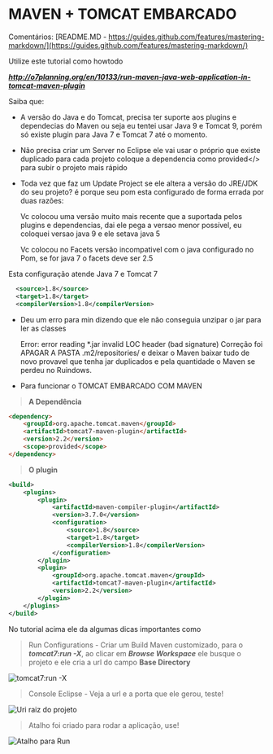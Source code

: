 # MAVEN + TOMCAT EMBARCADO


Comentários: [README.MD - https://guides.github.com/features/mastering-markdown/](https://guides.github.com/features/mastering-markdown/)

Utilize este tutorial como howtodo

***http://o7planning.org/en/10133/run-maven-java-web-application-in-tomcat-maven-plugin***

Saiba que:
* A versão do Java e do Tomcat, precisa ter suporte aos plugins e dependecias do Maven
ou seja eu tentei usar Java 9 e Tomcat 9, porém só existe plugin para Java 7 e Tomcat 7 até o momento.

* Não precisa criar um Server no Eclipse ele vai usar o próprio que existe duplicado para cada projeto
coloque a dependencia como <scope>provided</> para subir o projeto mais rápido

* Toda vez que faz um Update Project se ele altera a versão do JRE/JDK do seu projeto?
é porque seu pom esta configurado de forma errada por duas razões:

	Vc colocou uma versão muito mais recente que a suportada pelos plugins e dependencias, dai ele pega 
	a versao menor possível, eu coloquei versao java 9 e ele setava java 5

	Vc colocou no Facets versão incompativel com o java configurado no Pom, 
	se for java 7 o facets deve ser 2.5

Esta configuração atende Java 7 e Tomcat 7
```xml
  <source>1.8</source>
  <target>1.8</target>
  <compilerVersion>1.8</compilerVersion>
```

* Deu um erro para min dizendo que ele não conseguia unzipar o jar para ler as classes

	Error: error reading *.jar invalid LOC header (bad signature)
	Correção foi APAGAR A PASTA .m2/repositories/ e deixar o Maven baixar tudo de novo
	provavel que tenha jar duplicados e pela quantidade o Maven se perdeu no Ruindows.
	
* Para funcionar o TOMCAT EMBARCADO COM MAVEN
> **A Dependência**
```html
<dependency>
	<groupId>org.apache.tomcat.maven</groupId>
	<artifactId>tomcat7-maven-plugin</artifactId>
	<version>2.2</version>
	<scope>provided</scope>
</dependency>
```
> **O plugin**
```xml
<build>
	<plugins>
		<plugin>
			<artifactId>maven-compiler-plugin</artifactId>
			<version>3.7.0</version>
			<configuration>
				<source>1.8</source>
				<target>1.8</target>
				<compilerVersion>1.8</compilerVersion>
			</configuration>
		</plugin>
		<plugin>
			<groupId>org.apache.tomcat.maven</groupId>
			<artifactId>tomcat7-maven-plugin</artifactId>
			<version>2.2</version>
		</plugin>
	</plugins>
</build>
```


No tutorial acima ele da algumas dicas importantes como

> Run Configurations - Criar um Build Maven customizado, para o ***tomcat7:run -X***, ao clicar em ***Browse Workspace*** ele busque o projeto e ele cria a url do campo **Base Directory**

![tomcat7:run -X](http://o7planning.org/en/10133/cache/images/i/8542.png)

> Console Eclipse - Veja a url e a porta que ele gerou, teste!

![Uri raiz do projeto](http://o7planning.org/en/10133/cache/images/i/8548.png)

> Atalho foi criado para rodar a aplicação, use!

![Atalho para Run](http://o7planning.org/en/10133/cache/images/i/8560.png)





